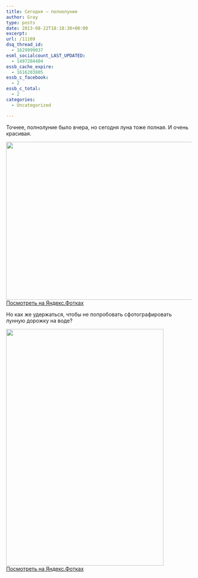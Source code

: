 ```yaml
---
title: Сегодня — полнолуние
author: Gray
type: posts
date: 2013-08-22T18:18:38+00:00
excerpt:
url: /11169
dsq_thread_id:
  - 1629999037
esml_socialcount_LAST_UPDATED:
  - 1497284404
essb_cache_expire:
  - 1616203805
essb_c_facebook:
  - 2
essb_c_total:
  - 2
categories:
  - Uncategorized

---
```








Точнее, полнолуние было вчера, но сегодня луна тоже полная. И очень красивая.

[<img title="" src="https://i0.wp.com/img-fotki.yandex.ru/get/9329/2728867.cc/0_8ec3d_9800e8d9_XXXL.jpg?resize=640%2C427" alt="" width="640" height="427" border="0" data-recalc-dims="1" />][1]  
[Посмотреть на Яндекс.Фотках][1]

Но как же удержаться, чтобы не попробовать сфотографировать лунную дорожку на воде?

[<img title="" src="https://i1.wp.com/img-fotki.yandex.ru/get/9497/2728867.cc/0_8ec3e_4462b49f_XXXL.jpg?resize=427%2C640" alt="" width="427" height="640" border="0" data-recalc-dims="1" />][2]  
[Посмотреть на Яндекс.Фотках][2]

 [1]: http://fotki.yandex.ru/users/gray7400/view/584765/
 [2]: http://fotki.yandex.ru/users/gray7400/view/584766/